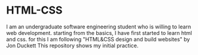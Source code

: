 # HTML-CSS
I am an undergraduate software engineering student who is willing to learn web development.
starting from the basics, I have first started to learn html and css.
for this I am following "HTML&CSS design and build websites" by Jon Duckett
This repository shows my initial practice.
